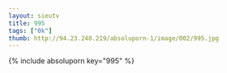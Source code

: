 ```yaml
--- 
layout: sieutv
title: 995
tags: ["0k"]
thumb: http://94.23.248.219/absoluporn-1/image/002/995.jpg
---
```

{% include absoluporn key="995" %} 
